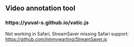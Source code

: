 <h2>Video annotation tool</h2>
<h3>https://yuval-s.github.io/vatic.js</h3>

Not working in Safari, StreamSaver missing Safari support: https://github.com/jimmywarting/StreamSaver.js

